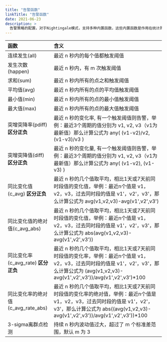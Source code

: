 ```yaml
---
title: "告警函数"
linkTitle: "告警函数"
date: 2021-06-23
description: >
  告警策略的配置，对于Nightingale模式，支持多种内置函数，这些内置函数是作用在统计周期内的各个监控数据上，即统计周期+监控数据+告警函数得到一个值，这个值与阈值做比对判断是否触发告警，本章节对各类告警函数做详细解释说明
---
```




| 函数 | 含义 |
| :--- | :--- |
| 连续发生(all) | 最近 n 秒内的每个值都触发阈值 |
| 发生次数(happen) | 最近 n 秒内，有 m 次触发阈值 |
| 求和(sum) | 最近 n 秒内所有的点之和触发阈值 |
| 平均值(avg) | 最近 n 秒内所有的点的平均值触发阈值 |
| 最小值(min) | 最近 n 秒内所有的点的最小值触发阈值 |
| 最大值(max) | 最近 n 秒内所有的点的最大值触发阈值 |
| 突增突降率(pdiff) **区分正负** | 最近 n 秒的变化率, 有一个触发阈值则告警，举例：最近3个周期的值分别为 v1, v2, v3（v1为最新值）那么计算公式为 any( (v1-v2)/v2, (v1-v3)/v3 ) |
| 突增突降值(diff) **区分正负** | 最近 n 秒的变化量, 有一个触发阈值则告警，举例：最近3个周期的值分别为 v1, v2, v3（v1为最新值）那么计算公式为 any( (v1-v2), (v1-v3) ) |
| 同比变化值(c_avg) **区分正负** | 最近 n 秒的几个值取平均，相比1天或7天前同时段值的变化值，举例：最近n个值是 v1，v2，v3，过去同时段的值是 v1'，v2'，v3'，那么计算公式为 avg(v1,v2,v3)-avg(v1',v2',v3') |
| 同比变化值的绝对值(c_avg_abs) | 最近 n 秒的几个值取平均，相比1天或7天前同时段值的变化值，举例：最近n个值是 v1，v2，v3，过去同时段的值是 v1'，v2'，v3'，那么计算公式为 abs(avg(v1,v2,v3)-avg(v1',v2',v3')) |
| 同比变化率(c_avg_rate) **区分正负** | 最近 n 秒的几个值取平均，相比1天或7天前同时段值的变化率，举例：最近n个值是 v1，v2，v3，过去同时段的值是 v1'，v2'，v3'，那么计算公式为 (avg(v1,v2,v3)-avg(v1',v2',v3'))/avg(v1',v2',v3')*100 |
| 同比变化率的绝对值(c_avg_rate_abs) | 最近 n 秒的几个值取平均，相比1天或7天前同时段值的变化率的绝对值，举例：最近n个值是 v1，v2，v3，过去同时段的值是 v1'，v2'，v3'，那么计算公式为 abs((avg(v1,v2,v3)-avg(v1',v2',v3'))/avg(v1',v2',v3'))*100 |
| 3-sigma离群点检测 | 持续 n 秒内波动值过大，超过了 m 个标准差范围，默认 m 为 3 |